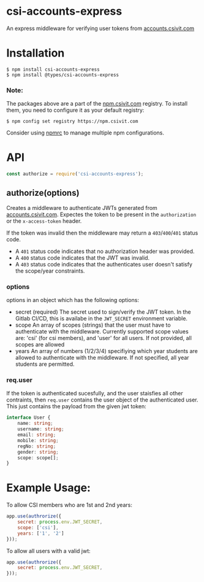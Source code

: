 # csi-accounts-express

An express middleware for verifying user tokens from [accounts.csivit.com](https://accounts.csivit.com)

# Installation
```
$ npm install csi-accounts-express
$ npm install @types/csi-accounts-express
```

### Note:
The packages above are a part of the [npm.csivit.com](https://npm.csivit.com) registry. To install them, you need to configure it as your default registry:
```
$ npm config set registry https://npm.csivit.com
```
Consider using [npmrc](https://www.npmjs.com/package/npmrc) to manage multiple npm configurations.

# API
```javascript
const authorize = require('csi-accounts-express');
```
## authorize(options)
Creates a middleware to authenticate JWTs generated from [accounts.csivit.com](https://accounts.csivit.com). Expectes the token to be present in the `authorization` or the `x-access-token` header.

If the token was invalid then the middleware may return a `403`/`400`/`401` status code.
* A `401` status code indicates that no authorization header was provided.
* A `400` status code indicates that the JWT was invalid.
* A `403` status code indicates that the authenticates user doesn't satisfy the scope/year constraints.

### options
options in an object which has the following options:
* secret (required)
  The secret used to sign/verify the JWT token. In the Gitlab CI/CD, this is availabe in the `JWT_SECRET` environment variable.
* scope
  An array of scopes (strings) that the user must have to authenticate with the middleware.
  Currently supported scope values are: 'csi' (for csi members), and 'user' for all users.
  If not provided, all scopes are allowed
* years
  An array of numbers (1/2/3/4) specifiying which year students are allowed to authenticate with the middleware. If not specified, all year students are permitted.

### req.user
If the token is authenticated sucesfully, and the user staisfies all other contraints, then `req.user` contains the user object of the authenticated user. This just contains the payload from the given jwt token:
```typescript
interface User {
    name: string;
    username: string;
    email: string;
    mobile: string;
    regNo: string;
    gender: string;
    scope: scope[];
}
```


# Example Usage:

To allow CSI members who are 1st and 2nd years:

```javascript
app.use(authrorize({
    secret: process.env.JWT_SECRET,
    scope: ['csi'],
    years: ['1', '2']
}));
```

To allow all users with a valid jwt:
```javascript
app.use(authrorize({
    secret: process.env.JWT_SECRET,
}));
```